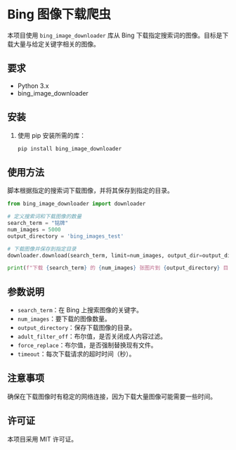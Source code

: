 # Bing 图像下载爬虫

本项目使用 `bing_image_downloader` 库从 Bing 下载指定搜索词的图像。目标是下载大量与给定关键字相关的图像。

## 要求

- Python 3.x
- bing_image_downloader

## 安装

1. 使用 pip 安装所需的库：

   ```bash
   pip install bing_image_downloader
   ```

## 使用方法

脚本根据指定的搜索词下载图像，并将其保存到指定的目录。

```python
from bing_image_downloader import downloader

# 定义搜索词和下载图像的数量
search_term = "铭牌"
num_images = 5000
output_directory = 'bing_images_test'

# 下载图像并保存到指定目录
downloader.download(search_term, limit=num_images, output_dir=output_directory, adult_filter_off=True, force_replace=False, timeout=60)

print(f"下载 {search_term} 的 {num_images} 张图片到 {output_directory} 目录完成。")
```

## 参数说明

- `search_term`：在 Bing 上搜索图像的关键字。
- `num_images`：要下载的图像数量。
- `output_directory`：保存下载图像的目录。
- `adult_filter_off`：布尔值，是否关闭成人内容过滤。
- `force_replace`：布尔值，是否强制替换现有文件。
- `timeout`：每次下载请求的超时时间（秒）。

## 注意事项

确保在下载图像时有稳定的网络连接，因为下载大量图像可能需要一些时间。

## 许可证

本项目采用 MIT 许可证。
